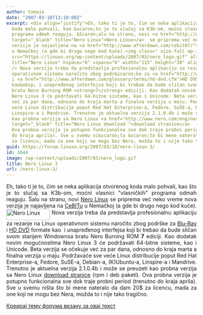 ```yaml
---
author: tomaja
date: "2007-03-18T13:18:00Z"
excerpt: <div align="justify">Eh, tako ti je to, čim se neka aplikacija otvorenog
  koda malo pohvali, kao &scaron;to je to slučaj sa K3b-om, moćni vlasnici &quot;vlasničkih&quot;
  programa odmah reaguju. &Scaron;alu na stranu, novi <a href="http://www.nero.com/eng/nerolinux-prog.html"
  target="_blank" title="Nero Linux">Nero Linux</a>  se priprema već neko vreme nova
  verzija je najavljena na <a href="http://www.afterdawn.com/cebit07/">CeBITu</a>
  u Nemačkoj (a gde bi drugo nego kod kuće).<img class=" size-full wp-image-1643"
  src="https://linuxo.org/wp-content/uploads/2007/03/nero_logo.gif" alt="Nero Linux"
  title="Nero Linux" hspace="0" vspace="0" width="115" height="30" align="middle"
  /> Nova verzija treba da predstavlja profesionalnu aplikaciju za rezanje na Linux
  operativnom sistemu naročito zbog podr&scaron;ke za <a href="http://www.afterdawn.com/glossary/terms/blu-ray.cfm">Blu-Ray</a>
  i <a href="http://www.afterdawn.com/glossary/terms/hd-dvd.cfm">HD DVD</a> formate
  kao&nbsp; i unapređenog interfejsa koji bi trebao da bude sličan svom starijem Windownsa
  bratu Nero Burning ROM <strong>7</strong> ediciji. Kao dodatak novim mogućnostima
  Nero Linux 3 će podržavati 64-bitne sisteme, kao i Unicode. Beta verzija se očekuje
  već za par dana, odnosno do kraja marta a finalna verzija u maju. Podržavaće sve
  veće Linux distribucije poput Red Hat Enterprise-a, Fedore, SuSE-a, Debian-a, (K)Ubuntu-a,
  Linspire-a i Mandrive. Trenutno je aktuelna verzija 2.1.0.4b i može se preuzeti
  kao probna verzija sa Nero Linux <a href="http://www.nero.com/eng/nerolinux-prog.html"
  target="_blank" title="Nero Linux download ">download stranice</a>  (rpm i deb paketi).
  Ova probna verzija je potupno funkcionalna sve dok traje probni period (trenutno
  do kraja aprila). Sve u svemu ni&scaron;ta &scaron;to bi mene nateralo da dam 20$
  za licencu, mada za one koji ne mogu bez Nera, možda to i nije tako tragično.</div>
guid: https://forum.linuxo.org/2007/03/18/nero-linux-3/
id: 1644
image: /wp-content/uploads/2007/03/nero_logo.gif
title: Nero Linux 3
url: /nero-linux-3/
---
```

<div align="justify">
  Eh, tako ti je to, čim se neka aplikacija otvorenog koda malo pohvali, kao &scaron;to je to slučaj sa K3b-om, moćni vlasnici "vlasničkih" programa odmah reaguju. &Scaron;alu na stranu, novi <a href="http://www.nero.com/eng/nerolinux-prog.html" target="_blank" title="Nero Linux">Nero Linux</a> se priprema već neko vreme nova verzija je najavljena na <a href="http://www.afterdawn.com/cebit07/">CeBITu</a> u Nemačkoj (a gde bi drugo nego kod kuće).<img class=" size-full wp-image-1643" src="https://linuxo.org/wp-content/uploads/2007/03/nero_logo.gif" alt="Nero Linux" title="Nero Linux" hspace="0" vspace="0" width="115" height="30" align="middle" /> Nova verzija treba da predstavlja profesionalnu aplikaciju za rezanje na Linux operativnom sistemu naročito zbog podr&scaron;ke za <a href="http://www.afterdawn.com/glossary/terms/blu-ray.cfm">Blu-Ray</a> i <a href="http://www.afterdawn.com/glossary/terms/hd-dvd.cfm">HD DVD</a> formate kao&nbsp; i unapređenog interfejsa koji bi trebao da bude sličan svom starijem Windownsa bratu Nero Burning ROM <strong>7</strong> ediciji. Kao dodatak novim mogućnostima Nero Linux 3 će podržavati 64-bitne sisteme, kao i Unicode. Beta verzija se očekuje već za par dana, odnosno do kraja marta a finalna verzija u maju. Podržavaće sve veće Linux distribucije poput Red Hat Enterprise-a, Fedore, SuSE-a, Debian-a, (K)Ubuntu-a, Linspire-a i Mandrive. Trenutno je aktuelna verzija 2.1.0.4b i može se preuzeti kao probna verzija sa Nero Linux <a href="http://www.nero.com/eng/nerolinux-prog.html" target="_blank" title="Nero Linux download ">download stranice</a> (rpm i deb paketi). Ova probna verzija je potupno funkcionalna sve dok traje probni period (trenutno do kraja aprila). Sve u svemu ni&scaron;ta &scaron;to bi mene nateralo da dam 20$ za licencu, mada za one koji ne mogu bez Nera, možda to i nije tako tragično.
</div>

<!--break-->

[Креирај тему форума везану за овај текст](https://linuxo.org/nova-tema-na-forumu/?se_pid=1644)
